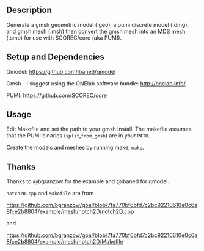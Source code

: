 ## Description

Generate a gmsh geometric model (.geo), a pumi discrete model (.dmg), and gmsh mesh (.msh) then convert the gmsh mesh into an MDS mesh (.smb) for use with SCOREC/core (aka PUMI).

## Setup and Dependencies

Gmodel: https://github.com/ibaned/gmodel

Gmsh - I suggest using the ONElab software bundle: http://onelab.info/

PUMI: https://github.com/SCOREC/core

## Usage

Edit Makefile and set the path to your gmsh install.  The makefile 
assumes that the PUMI binaries (`split`,`from_gmsh`) are in your `PATH`.

Create the models and meshes by running make; `make`.

## Thanks

Thanks to @bgranzow for the example and @ibaned for gmodel. 

`notch2D.cpp` and `Makefile` are from 

https://github.com/bgranzow/goal/blob/7fa770bf6bfd7c2bc92210610e0c6a8fce2b8804/example/mesh/notch2D/notch2D.cpp

and

https://github.com/bgranzow/goal/blob/7fa770bf6bfd7c2bc92210610e0c6a8fce2b8804/example/mesh/notch2D/Makefile
